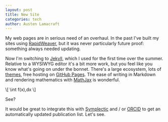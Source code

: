 ```yaml
---
layout: post
title: New Site
categories: tech
author: Austen Lamacraft
---
```


My web pages are in serious need of an overhaul. In the past I've built my sites using [RapidWeaver](https://www.realmacsoftware.com/rapidweaver/), but it was never particularly future proof: something always needed updating.

Now I'm switching to [Jekyll](https://jekyllrb.com), which I used for the first time over the summer. Relative to a WYSIWYG editor it's a bit more work, but you feel like you know what's going on under the bonnet. There's a large ecosystem, lots of [themes](http://themes.jekyllrc.org), free hosting on [GitHub Pages](https://pages.github.com). The ease of writing in Markdown and rendering mathematics with [MathJax](https://www.mathjax.org) is wonderful.

\\[
\int f(x)\,dx
\\]

See?

It would be great to integrate this with [Symplectic](https://symplectic.admin.cam.ac.uk) and / or [ORCID](http://orcid.org) to get an automatically updated publication list. Let's see.
